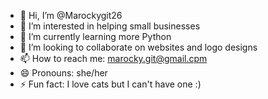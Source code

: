 - 👋 Hi, I’m @Marockygit26
- 👀 I’m interested in helping small businesses
- 🌱 I’m currently learning more Python 
- 💞️ I’m looking to collaborate on websites and logo designs
- 📫 How to reach me: marocky.git@gmail.cpm
- 😄 Pronouns: she/her
- ⚡ Fun fact: I love cats but I can't have one :)

<!---
Marockygit26/Marockygit26 is a ✨ special ✨ repository because its `README.md` (this file) appears on your GitHub profile.
You can click the Preview link to take a look at your changes.
--->

